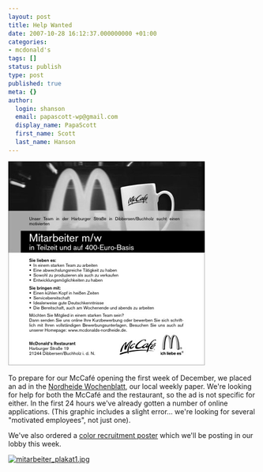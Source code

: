 ```yaml
---
layout: post
title: Help Wanted
date: 2007-10-28 16:12:37.000000000 +01:00
categories:
- mcdonald's
tags: []
status: publish
type: post
published: true
meta: {}
author:
  login: shanson
  email: papascott-wp@gmail.com
  display_name: PapaScott
  first_name: Scott
  last_name: Hanson
---
```

<p><a href="http://www.mcdonalds-nordheide.de/jobs"><img src="/wordpress/wp-content/uploads/2007/10/nordheidewobla-271020071.jpg" alt="NordheideWobla_27102007.jpg" border="0" width="398" height="412" /></a></p>
<p>To prepare for our McCaf&eacute; opening the first week of December, we placed an ad in the <a href="http://www.kreiszeitung-wochenblatt.de/">Nordheide Wochenblatt</a>, our local weekly paper. We're looking for help for both the McCaf&eacute; and the restaurant, so the ad is not specific for either. In the first 24 hours we've already gotten a number of online applications. (This graphic includes a slight error... we're looking for several "motivated employees", not just one).</p>
<p>We've also ordered a <a href="http://www.mcdonalds-nordheide.de/2007/10/25/unser-team-sucht-motivierte-mitarbeiter">color recruitment poster</a> which we'll be posting in our lobby this week.</p>
<p><a href="http://www.mcdonalds-nordheide.de/2007/10/25/unser-team-sucht-motivierte-mitarbeiter"><img src="https://www.mcdonalds-nordheide.de/wordpress/wp-content/uploads/2007/10/mitarbeiter_plakat1.thumbnail.jpg" title="mitarbeiter_plakat1.jpg" alt="mitarbeiter_plakat1.jpg" /></a></p>
